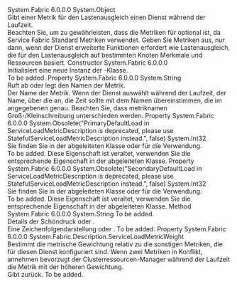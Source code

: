 <Type Name="ServiceLoadMetricDescription" FullName="System.Fabric.Description.ServiceLoadMetricDescription">
  <TypeSignature Language="C#" Value="public class ServiceLoadMetricDescription" />
  <TypeSignature Language="ILAsm" Value=".class public auto ansi beforefieldinit ServiceLoadMetricDescription extends System.Object" />
  <TypeSignature Language="DocId" Value="T:System.Fabric.Description.ServiceLoadMetricDescription" />
  <TypeSignature Language="VB.NET" Value="Public Class ServiceLoadMetricDescription" />
  <TypeSignature Language="F#" Value="type ServiceLoadMetricDescription = class" />
  <AssemblyInfo>
    <AssemblyName>System.Fabric</AssemblyName>
    <AssemblyVersion>6.0.0.0</AssemblyVersion>
  </AssemblyInfo>
  <Base>
    <BaseTypeName>System.Object</BaseTypeName>
  </Base>
  <Interfaces />
  <Docs>
    <summary>
      <para>Gibt einer Metrik für den Lastenausgleich einen Dienst während der Laufzeit.</para>
    </summary>
    <remarks>
      <para>Beachten Sie, um zu gewährleisten, dass die Metriken für optional ist, da Service Fabric Standard Metriken verwendet. Geben Sie Metriken aus, nur dann, wenn der Dienst erweiterte Funktionen erfordert wie Lastenausgleich, die für den Lastenausgleich auf bestimmten Knoten Merkmale und Ressourcen basiert.</para>
    </remarks>
  </Docs>
  <Members>
    <Member MemberName=".ctor">
      <MemberSignature Language="C#" Value="public ServiceLoadMetricDescription ();" />
      <MemberSignature Language="ILAsm" Value=".method public hidebysig specialname rtspecialname instance void .ctor() cil managed" />
      <MemberSignature Language="DocId" Value="M:System.Fabric.Description.ServiceLoadMetricDescription.#ctor" />
      <MemberSignature Language="VB.NET" Value="Public Sub New ()" />
      <MemberType>Constructor</MemberType>
      <AssemblyInfo>
        <AssemblyName>System.Fabric</AssemblyName>
        <AssemblyVersion>6.0.0.0</AssemblyVersion>
      </AssemblyInfo>
      <Parameters />
      <Docs>
        <summary>
          <para>Initialisiert eine neue Instanz der <see cref="T:System.Fabric.Description.ServiceLoadMetricDescription" />-Klasse.</para>
        </summary>
        <remarks>To be added.</remarks>
      </Docs>
    </Member>
    <Member MemberName="Name">
      <MemberSignature Language="C#" Value="public string Name { get; set; }" />
      <MemberSignature Language="ILAsm" Value=".property instance string Name" />
      <MemberSignature Language="DocId" Value="P:System.Fabric.Description.ServiceLoadMetricDescription.Name" />
      <MemberSignature Language="VB.NET" Value="Public Property Name As String" />
      <MemberSignature Language="F#" Value="member this.Name : string with get, set" Usage="System.Fabric.Description.ServiceLoadMetricDescription.Name" />
      <MemberType>Property</MemberType>
      <AssemblyInfo>
        <AssemblyName>System.Fabric</AssemblyName>
        <AssemblyVersion>6.0.0.0</AssemblyVersion>
      </AssemblyInfo>
      <ReturnValue>
        <ReturnType>System.String</ReturnType>
      </ReturnValue>
      <Docs>
        <summary>
          <para>Ruft ab oder legt den Namen der Metrik. </para>
        </summary>
        <value>
          <para>Der Name der Metrik.</para>
        </value>
        <remarks>
          <para>Wenn der Dienst auswählt <see cref="M:System.Fabric.IServicePartition.ReportLoad(System.Collections.Generic.IEnumerable{System.Fabric.LoadMetric})" /> während der Laufzeit, der Name, über die <see cref="T:System.Fabric.LoadMetric" /> an, die Zeit sollte mit dem Namen übereinstimmen, die im angegebenen <see cref="P:System.Fabric.Description.ServiceLoadMetricDescription.Name" /> genau.</para>
          <para>Beachten Sie, dass metriknamen Groß-/Kleinschreibung unterschieden werden.</para>
        </remarks>
      </Docs>
    </Member>
    <Member MemberName="PrimaryDefaultLoad">
      <MemberSignature Language="C#" Value="public int PrimaryDefaultLoad { get; set; }" />
      <MemberSignature Language="ILAsm" Value=".property instance int32 PrimaryDefaultLoad" />
      <MemberSignature Language="DocId" Value="P:System.Fabric.Description.ServiceLoadMetricDescription.PrimaryDefaultLoad" />
      <MemberSignature Language="VB.NET" Value="Public Property PrimaryDefaultLoad As Integer" />
      <MemberSignature Language="F#" Value="member this.PrimaryDefaultLoad : int with get, set" Usage="System.Fabric.Description.ServiceLoadMetricDescription.PrimaryDefaultLoad" />
      <MemberType>Property</MemberType>
      <AssemblyInfo>
        <AssemblyName>System.Fabric</AssemblyName>
        <AssemblyVersion>6.0.0.0</AssemblyVersion>
      </AssemblyInfo>
      <Attributes>
        <Attribute>
          <AttributeName>System.Obsolete("PrimaryDefaultLoad in ServiceLoadMetricDescription is deprecated, please use StatefulServiceLoadMetricDescription instead.", false)</AttributeName>
        </Attribute>
      </Attributes>
      <ReturnValue>
        <ReturnType>System.Int32</ReturnType>
      </ReturnValue>
      <Docs>
        <summary>
          <para>Sie finden Sie in der abgeleiteten Klasse <see cref="T:System.Fabric.Description.StatefulServiceLoadMetricDescription" /> oder <see cref="T:System.Fabric.Description.StatelessServiceLoadMetricDescription" /> für die Verwendung.</para>
        </summary>
        <value>To be added.</value>
        <remarks>
          <para>Diese Eigenschaft ist veraltet, verwenden Sie die entsprechende Eigenschaft in der abgeleiteten Klasse.</para>
        </remarks>
      </Docs>
    </Member>
    <Member MemberName="SecondaryDefaultLoad">
      <MemberSignature Language="C#" Value="public int SecondaryDefaultLoad { get; set; }" />
      <MemberSignature Language="ILAsm" Value=".property instance int32 SecondaryDefaultLoad" />
      <MemberSignature Language="DocId" Value="P:System.Fabric.Description.ServiceLoadMetricDescription.SecondaryDefaultLoad" />
      <MemberSignature Language="VB.NET" Value="Public Property SecondaryDefaultLoad As Integer" />
      <MemberSignature Language="F#" Value="member this.SecondaryDefaultLoad : int with get, set" Usage="System.Fabric.Description.ServiceLoadMetricDescription.SecondaryDefaultLoad" />
      <MemberType>Property</MemberType>
      <AssemblyInfo>
        <AssemblyName>System.Fabric</AssemblyName>
        <AssemblyVersion>6.0.0.0</AssemblyVersion>
      </AssemblyInfo>
      <Attributes>
        <Attribute>
          <AttributeName>System.Obsolete("SecondaryDefaultLoad in ServiceLoadMetricDescription is deprecated, please use StatefulServiceLoadMetricDescription instead.", false)</AttributeName>
        </Attribute>
      </Attributes>
      <ReturnValue>
        <ReturnType>System.Int32</ReturnType>
      </ReturnValue>
      <Docs>
        <summary>
          <para>Sie finden Sie in der abgeleiteten Klasse <see cref="T:System.Fabric.Description.StatefulServiceLoadMetricDescription" /> oder <see cref="T:System.Fabric.Description.StatelessServiceLoadMetricDescription" /> für die Verwendung.</para>
        </summary>
        <value>To be added.</value>
        <remarks>
          <para>Diese Eigenschaft ist veraltet, verwenden Sie die entsprechende Eigenschaft in der abgeleiteten Klasse.</para>
        </remarks>
      </Docs>
    </Member>
    <Member MemberName="ToString">
      <MemberSignature Language="C#" Value="public string ToString (bool isStateful);" />
      <MemberSignature Language="ILAsm" Value=".method public hidebysig instance string ToString(bool isStateful) cil managed" />
      <MemberSignature Language="DocId" Value="M:System.Fabric.Description.ServiceLoadMetricDescription.ToString(System.Boolean)" />
      <MemberSignature Language="VB.NET" Value="Public Function ToString (isStateful As Boolean) As String" />
      <MemberSignature Language="F#" Value="override this.ToString : bool -&gt; string" Usage="serviceLoadMetricDescription.ToString isStateful" />
      <MemberType>Method</MemberType>
      <AssemblyInfo>
        <AssemblyName>System.Fabric</AssemblyName>
        <AssemblyVersion>6.0.0.0</AssemblyVersion>
      </AssemblyInfo>
      <ReturnValue>
        <ReturnType>System.String</ReturnType>
      </ReturnValue>
      <Parameters>
        <Parameter Name="isStateful" Type="System.Boolean" />
      </Parameters>
      <Docs>
        <param name="isStateful">To be added.</param>
        <summary>
            Details der Schöndruck <see cref="T:System.Fabric.Description.StatefulServiceLoadMetricDescription" /> oder <see cref="T:System.Fabric.Description.StatelessServiceLoadMetricDescription" />.
            </summary>
        <returns>Eine Zeichenfolgendarstellung <see cref="T:System.Fabric.Description.StatefulServiceLoadMetricDescription" /> oder <see cref="T:System.Fabric.Description.StatelessServiceLoadMetricDescription" />.</returns>
        <remarks>To be added.</remarks>
      </Docs>
    </Member>
    <Member MemberName="Weight">
      <MemberSignature Language="C#" Value="public System.Fabric.Description.ServiceLoadMetricWeight Weight { get; set; }" />
      <MemberSignature Language="ILAsm" Value=".property instance valuetype System.Fabric.Description.ServiceLoadMetricWeight Weight" />
      <MemberSignature Language="DocId" Value="P:System.Fabric.Description.ServiceLoadMetricDescription.Weight" />
      <MemberSignature Language="VB.NET" Value="Public Property Weight As ServiceLoadMetricWeight" />
      <MemberSignature Language="F#" Value="member this.Weight : System.Fabric.Description.ServiceLoadMetricWeight with get, set" Usage="System.Fabric.Description.ServiceLoadMetricDescription.Weight" />
      <MemberType>Property</MemberType>
      <AssemblyInfo>
        <AssemblyName>System.Fabric</AssemblyName>
        <AssemblyVersion>6.0.0.0</AssemblyVersion>
      </AssemblyInfo>
      <ReturnValue>
        <ReturnType>System.Fabric.Description.ServiceLoadMetricWeight</ReturnType>
      </ReturnValue>
      <Docs>
        <summary>
          <para>Bestimmt die metrische Gewichtung relativ zu die sonstigen Metriken, die für diesen Dienst konfiguriert sind. Wenn zwei Metriken in Konflikt, annehmen bevorzugt der Clusterressourcen-Manager während der Laufzeit die Metrik mit der höheren Gewichtung.</para>
        </summary>
        <value>
          <para>Gibt <see cref="T:System.Fabric.Description.ServiceLoadMetricWeight" />zurück.</para>
        </value>
        <remarks>To be added.</remarks>
      </Docs>
    </Member>
  </Members>
</Type>